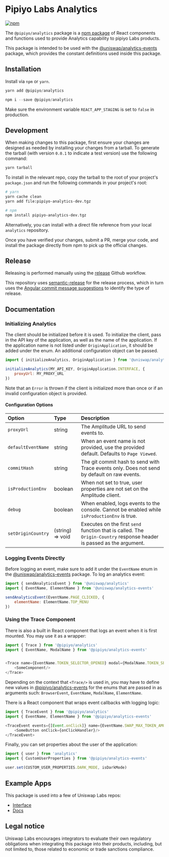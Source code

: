 # Pipiyo Labs Analytics
[![npm](https://img.shields.io/npm/v/@uniswap/analytics)](https://www.npmjs.com/package/@pipiyo/analytics)

The `@pipiyo/analytics` package is a [npm package](https://www.npmjs.com/package/@pipiyo/analytics) of React components and functions used to provide Analytics capability to pipiyo Labs products.

This package is intended to be used with the [@uniswap/analytics-events](https://www.npmjs.com/package/@pipiyo/analytics-events) package, which provides the constant definitions used inside this package.

## Installation

Install via `npm` or `yarn`.

```js
yarn add @pipiyo/analytics
```
```js
npm i --save @pipiyo/analytics
```

Make sure the environment variable `REACT_APP_STAGING` is set to `false` in production.

## Development

When making changes to this package, first ensure your changes are designed as needed by installing your changes from a tarball. To generate the tarball (with version `0.0.1` to indicate a test version) use the following command:

```bash
yarn tarball
```

To install in the relevant repo, copy the tarball to the root of your project's `package.json` and run the following commands in your project's root:

```bash
# yarn
yarn cache clean
yarn add file:pipiyo-analytics-dev.tgz

# npm
npm install pipiyo-analytics-dev.tgz
```

Alternatively, you can install with a direct file reference from your local `analytics` repository.

Once you have verified your changes, submit a PR, merge your code, and install the package directly from npm to pick up the official changes.

## Release

Releasing is performed manually using the [release](/.github/workflows/release.yaml) Github workflow.

This repository uses [semantic-release](https://github.com/semantic-release/semantic-release) for the release process,
which in turn uses the [Angular commit message suggestions](https://github.com/angular/angular/blob/main/CONTRIBUTING.md) to identify the type of release.


## Documentation

### Initializing Analytics

The client should be initialized before it is used. To initialize the client, pass in the API key of the application, as well as the name of
the application. If the application name is not listed under `OriginApplication`, it should be added under the enum. An additional
configuration object can be passed.

```js
import { initializeAnalytics, OriginApplication } from '@uniswap/analytics'

initializeAnalytics(MY_API_KEY, OriginApplication.INTERFACE, {
    proxyUrl: MY_PROXY_URL
})
```
Note that an `Error` is thrown if the client is initialized more than once or if an invalid configuration object is provided.

#### Configuration Options

| Option             | Type             | Description                                                                                  |
| :----------------- | :--------------- | :------------------------------------------------------------------------------------------- |
| `proxyUrl`         | string           | The Amplitude URL to send events to.                                                         |
| `defaultEventName` | string           | When an event name is not provided, use the provided default. Defaults to `Page Viewed`.     |
| `commitHash`       | string           | The git commit hash to send with Trace events only. Does not send by default on raw events.  |
| `isProductionEnv`  | boolean          | When not set to true, user properties are not set on the Amplitude client.                   |
| `debug`            | boolean          | When enabled, logs events to the console. Cannot be enabled while `isProductionEnv` is true. |
| `setOriginCountry` | (string) => void | Executes on the first `send` function that is called. The `Origin-Country` response header is passed as the argument. |

### Logging Events Directly

Before logging an event, make sure to add it under the `EventName` enum in the [@uniswap/analytics-events](https://www.npmjs.com/package/@uniswap/analytics-events) package. To log an analytics event:
```js
import { sendAnalyticsEvent } from '@uniswap/analytics'
import { EventName, ElementName } from '@uniswap/analytics-events'

sendAnalyticsEvent(EventName.PAGE_CLICKED, {
    elementName: ElementName.TOP_MENU
})
```

### Using the Trace Component

There is also a built in React component that logs an event when it is first mounted. You may use it as a wrapper:
```js
import { Trace } from '@pipiyo/analytics'
import { EventName, ModalName } from '@pipiyo/analytics-events'


<Trace name={EventName.TOKEN_SELECTOR_OPENED} modal={ModalName.TOKEN_SELECTOR}>
    <SomeComponent/>
</Trace>
```
Depending on the context that `<Trace/>` is used in, you may have to define new values in [@pipiyo/analytics-events](https://www.npmjs.com/package/@uniswap/analytics-events) for the enums that are passed in as arguments such: `BrowserEvent`, `EventName`, `ModalName`, `ElementName`.

There is a React component that wraps event callbacks with logging logic:
```js
import { TraceEvent } from '@pipiyo/analytics'
import { EventName, ElementName } from '@pipiyo/analytics-events'

<TraceEvent events={[Event.onClick]} name={EventName.SWAP_MAX_TOKEN_AMOUNT_SELECTED} element={ElementName.MAX_TOKEN_AMOUNT_BUTTON}>
    <SomeButton onClick={onClickHandler}/>
</TraceEvent>
``` 

Finally, you can set properties about the user of the application:
```js
import { user } from 'analytics'
import { CustomUserProperties } from '@pipiyo/analytics-events'

user.set(CUSTOM_USER_PROPERTIES.DARK_MODE, isDarkMode)
```

## Example Apps

This package is used into a few of Uniswap Labs repos:

- [Interface](https://github.com/pipiyo-labs/interface)
- [Docs](https://github.com/pipiyo-labs/docs)


## Legal notice

Uniswap Labs encourages integrators to evaluate their own regulatory obligations when integrating this package into their products, including, but not limited to, those related to economic or trade sanctions compliance.

